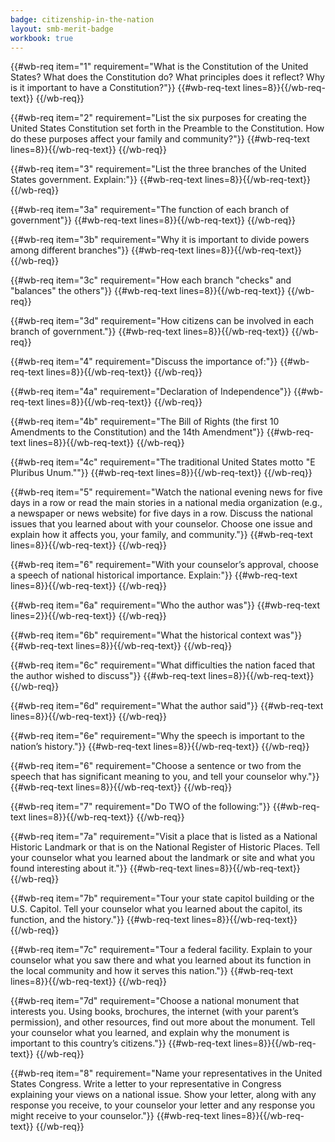 ```yaml
---
badge: citizenship-in-the-nation
layout: smb-merit-badge
workbook: true
---
```


{{#wb-req item="1" requirement="What is the Constitution of the United States? What does the Constitution do? What principles does it reflect? Why is it important to have a Constitution?"}}
{{#wb-req-text lines=8}}{{/wb-req-text}}
{{/wb-req}}

{{#wb-req item="2" requirement="List the six purposes for creating the United States Constitution set forth in the Preamble to the Constitution.  How do these purposes affect your family and community?"}}
{{#wb-req-text lines=8}}{{/wb-req-text}}
{{/wb-req}}

{{#wb-req item="3" requirement="List the three branches of the United States government.  Explain:"}}
{{#wb-req-text lines=8}}{{/wb-req-text}}
{{/wb-req}}

{{#wb-req item="3a" requirement="The function of each branch of government"}}
{{#wb-req-text lines=8}}{{/wb-req-text}}
{{/wb-req}}

{{#wb-req item="3b" requirement="Why it is important to divide powers among different branches"}}
{{#wb-req-text lines=8}}{{/wb-req-text}}
{{/wb-req}}

{{#wb-req item="3c" requirement="How each branch \"checks\" and \"balances\" the others"}}
{{#wb-req-text lines=8}}{{/wb-req-text}}
{{/wb-req}}

{{#wb-req item="3d" requirement="How citizens can be involved in each branch of government."}}
{{#wb-req-text lines=8}}{{/wb-req-text}}
{{/wb-req}}

{{#wb-req item="4" requirement="Discuss the importance of:"}}
{{#wb-req-text lines=8}}{{/wb-req-text}}
{{/wb-req}}

{{#wb-req item="4a" requirement="Declaration of Independence"}}
{{#wb-req-text lines=8}}{{/wb-req-text}}
{{/wb-req}}

{{#wb-req item="4b" requirement="The Bill of Rights (the first 10 Amendments to the Constitution) and the 14th Amendment"}}
{{#wb-req-text lines=8}}{{/wb-req-text}}
{{/wb-req}}

{{#wb-req item="4c" requirement="The traditional United States motto \"E Pluribus Unum.\""}}
{{#wb-req-text lines=8}}{{/wb-req-text}}
{{/wb-req}}

{{#wb-req item="5" requirement="Watch the national evening news for five days in a row or read the main stories in a national media organization (e.g., a newspaper or news website) for five days in a row.  Discuss the national issues that you learned about with your counselor. Choose one issue and explain how it affects you, your family, and community."}}
{{#wb-req-text lines=8}}{{/wb-req-text}}
{{/wb-req}}

{{#wb-req item="6" requirement="With your counselor’s approval, choose a speech of national historical importance. Explain:"}}
{{#wb-req-text lines=8}}{{/wb-req-text}}
{{/wb-req}}

{{#wb-req item="6a" requirement="Who the author was"}}
{{#wb-req-text lines=2}}{{/wb-req-text}}
{{/wb-req}}

{{#wb-req item="6b" requirement="What the historical context was"}}
{{#wb-req-text lines=8}}{{/wb-req-text}}
{{/wb-req}}

{{#wb-req item="6c" requirement="What difficulties the nation faced that the author wished to discuss"}}
{{#wb-req-text lines=8}}{{/wb-req-text}}
{{/wb-req}}

{{#wb-req item="6d" requirement="What the author said"}}
{{#wb-req-text lines=8}}{{/wb-req-text}}
{{/wb-req}}

{{#wb-req item="6e" requirement="Why the speech is important to the nation’s history."}}
{{#wb-req-text lines=8}}{{/wb-req-text}}
{{/wb-req}}

{{#wb-req item="6" requirement="Choose a sentence or two from the speech that has significant meaning to you, and tell your counselor why."}}
{{#wb-req-text lines=8}}{{/wb-req-text}}
{{/wb-req}}

{{#wb-req item="7" requirement="Do TWO of the following:"}}
{{#wb-req-text lines=8}}{{/wb-req-text}}
{{/wb-req}}

{{#wb-req item="7a" requirement="Visit a place that is listed as a National Historic Landmark or that is on the National Register of Historic Places. Tell your counselor what you learned about the landmark or site and what you found interesting about it."}}
{{#wb-req-text lines=8}}{{/wb-req-text}}
{{/wb-req}}

{{#wb-req item="7b" requirement="Tour your state capitol building or the U.S. Capitol. Tell your counselor what you learned about the capitol, its function, and the history."}}
{{#wb-req-text lines=8}}{{/wb-req-text}}
{{/wb-req}}

{{#wb-req item="7c" requirement="Tour a federal facility. Explain to your counselor what you saw there and what you learned about its function in the local community and how it serves this nation."}}
{{#wb-req-text lines=8}}{{/wb-req-text}}
{{/wb-req}}

{{#wb-req item="7d" requirement="Choose a national monument that interests you. Using books, brochures, the internet (with your parent’s permission), and other resources, find out more about the monument. Tell your counselor what you learned, and explain why the monument is important to this country’s citizens."}}
{{#wb-req-text lines=8}}{{/wb-req-text}}
{{/wb-req}}

{{#wb-req item="8" requirement="Name your representatives in the United States Congress.  Write a letter to your representative in Congress explaining your views on a national issue. Show your letter, along with any response you receive, to your counselor your letter and any response you might receive to your counselor."}}
{{#wb-req-text lines=8}}{{/wb-req-text}}
{{/wb-req}}

